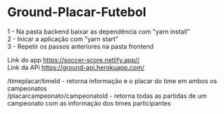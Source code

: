 # Ground-Placar-Futebol
  
1 - Na pasta backend baixar as dependência com "yarn install" <br>
2 - Inicar a aplicação com "yarn start"  <br>
3 - Repetir os passos anteriores na pasta frontend  <br>

Link do app https://soccer-score.netlify.app// <br>
Link da APi https://ground-api.herokuapp.com/ <br>
 
/timeplacar/timeId - retorna informação e o placar do time em ambos os campeonatos <br>
/placarcampeonato/campeonatoId - retorna todas as partidas de um campeonato com as informação dos times participantes

